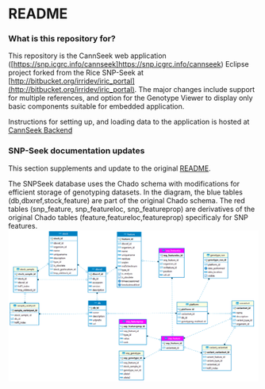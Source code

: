 # README #

### What is this repository for? ###
 
 This repository is the CannSeek web application ([https://snp.icgrc.info/cannseek]https://snp.icgrc.info/cannseek) Eclipse project forked from the Rice SNP-Seek at [http://bitbucket.org/irridev/iric_portal](http://bitbucket.org/irridev/iric_portal). The major changes include support for multiple references, and option for the Genotype Viewer to display only basic components suitable for embedded application.
 

 Instructions for setting up, and loading data to the application is hosted at [CannSeek Backend](https://github.com/Southern-Cross-Plant-Science/CannSeekBackend) 
 

### SNP-Seek documentation updates ###

This section supplements and update to the original [README](README_ORIG.md).  


The SNPSeek database uses the Chado schema with modifications for efficient storage of genotyping datasets. In the diagram, the blue tables (db,dbxref,stock,feature) are part of the original Chado schema. The red tables (snp_feature, snp_featureloc, snp_featureprop) are derivatives of the original Chado tables (feature,featureloc,featureprop) specificaly for SNP features. 
![](uml/snpseek_cannseek.png)



